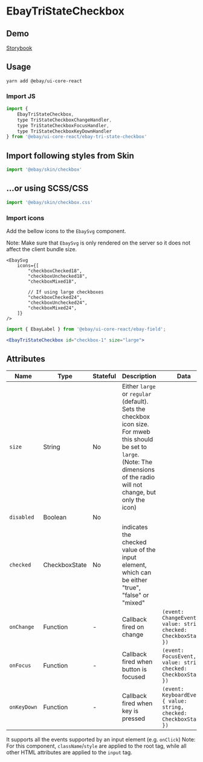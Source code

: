 # EbayTriStateCheckbox

## Demo

[Storybook](https://opensource.ebay.com/ebayui-core-react/main/?path=/story/form-input-ebay-tri-state-checkbox--default)

## Usage
```
yarn add @ebay/ui-core-react
```
### Import JS
```jsx harmony
import {
    EbayTriStateCheckbox,
    type TriStateCheckboxChangeHandler,
    type TriStateCheckboxFocusHandler,
    type TriStateCheckboxKeyDownHandler
} from '@ebay/ui-core-react/ebay-tri-state-checkbox'
```

## Import following styles from Skin
```jsx harmony
import '@ebay/skin/checkbox'
```

## ...or using SCSS/CSS
```jsx harmony
import '@ebay/skin/checkbox.css'
```

### Import icons

Add the bellow icons to the `EbaySvg` component.

Note: Make sure that `EbaySvg` is only rendered on the server so it does not affect the client bundle size.

```tsx
<EbaySvg
    icons={[
        "checkboxChecked18",
        "checkboxUnchecked18",
        "checkboxMixed18",

        // If using large checkboxes
        "checkboxChecked24",
        "checkboxUnchecked24",
        "checkboxMixed24",
    ]}
/>
```


```jsx
import { EbayLabel } from '@ebay/ui-core-react/ebay-field';

<EbayTriStateCheckbox id="checkbox-1" size="large">
```

## Attributes

| Name             | Type     | Stateful | Description                                                                                                                                                                        | Data                                                          |
|------------------|----------|----------|------------------------------------------------------------------------------------------------------------------------------------------------------------------------------------|---------------------------------------------------------------|
| `size`           | String   | No       | Either `large` or `regular` (default). Sets the checkbox icon size. For mweb this should be set to `large`. (Note: The dimensions of the radio will not change, but only the icon) |
| `disabled`       | Boolean  | No       |                                                                                                                                                                                    |
| `checked`        | CheckboxState  | No       | indicates the checked value of the input element, which can be either "true", "false" or "mixed"                                                                                            |                                                                                       |
| `onChange`       | Function | -        | Callback fired on change                                                                                                                                                           | `(event: ChangeEvent, { value: string, checked: CheckboxState })`   |                                                                                                                                                                                    |
| `onFocus`        | Function | -        | Callback fired when button is focused                                                                                                                                              | `(event: FocusEvent, { value: string, checked: CheckboxState })`    |                                                                                                                                                                                    |
| `onKeyDown`      | Function | -        | Callback fired when key is pressed                                                                                                                                                 | `(event: KeyboardEvent, { value: string, checked: CheckboxState })` |                                                                                                                                                                                    |

It supports all the events supported by an input element (e.g. `onClick`)
Note: For this component, `className`/`style` are applied to the root tag, while all other HTML attributes are applied to the `input` tag.

